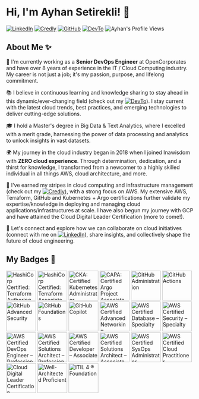 # Hi, I'm Ayhan Setirekli! 🙌

[![LinkedIn](https://img.shields.io/badge/LinkedIn-blue.svg?logo=linkedin&logoColor=white)](https://www.linkedin.com/in/ayhansetirekli/) [![Credly](https://img.shields.io/badge/Credly-white?style=flat&logo=credly)](https://www.credly.com/users/ayhan) [![GitHub](https://img.shields.io/badge/GitHub-black?style=flat&logo=github&logoColor=white)](https://github.com/ayhansetirekli) [![DevTo](https://img.shields.io/badge/dev.to-black?style=flat&logo=devdotto&logoColor=white)](https://dev.to/ayhansetirekli) ![Ayhan's Profile Views](https://komarev.com/ghpvc/?username=ayhansetirekli)


## About Me ✨

👋 I'm currently working as a **Senior DevOps Engineer** at OpenCorporates and have over 8 years of experience in the IT / Cloud Computing industry. My career is not just a job; it's my passion, purpose, and lifelong commitment.

📚 I believe in continuous learning and knowledge sharing to stay ahead in this dynamic/ever-changing field (check out my [![DevTo](https://img.shields.io/badge/dev.to-black?style=flat&logo=devdotto&logoColor=white)](https://dev.to/ayhansetirekli)). I stay current with the latest cloud trends, best practices, and emerging technologies to deliver cutting-edge solutions.

🎓 I hold a Master's degree in Big Data & Text Analytics, where I excelled with a merit grade, harnessing the power of data processing and analytics to unlock insights in vast datasets.

🌍  My journey in the cloud industry began in 2018 when I joined Inawisdom with **ZERO cloud experience**. Through determination, dedication, and a thirst for knowledge, I transformed from a newcomer to a highly skilled individual in all things AWS, cloud architecture, and more.

💼 I've earned my stripes in cloud computing and infrastructure management (check out my [![Credly](https://img.shields.io/badge/Credly-white?style=flat&logo=credly)](https://www.credly.com/users/ayhan)), with a strong focus on AWS. My extensive AWS, Terraform, GitHub and Kubernetes + Argo certifications further validate my expertise/knowledge in deploying and managing cloud applications/infrastructures at scale. I have also begun my journey with GCP and have attained the Cloud Digital Leader Certification (more to come!).

🤝 Let's connect and explore how we can collaborate on cloud initiatives (connect with me on [![LinkedIn](https://img.shields.io/badge/LinkedIn-blue.svg?logo=linkedin&logoColor=white)](https://www.linkedin.com/in/ayhansetirekli/)), share insights, and collectively shape the future of cloud engineering.

## My Badges 🪪

<!--START_SECTION:badges-->
<a href="https://www.credly.com/badges/6c763a71-4d3c-48a4-aed8-b46de1ab46d3" title="HashiCorp Certified: Terraform Authoring and Operations Professional"><img src="https://images.credly.com/size/80x80/images/246f2175-5dc3-4c17-ad9c-cba39f2deef6/blob" alt="HashiCorp Certified: Terraform Authoring and Operations Professional" width="80" height="80"></a>
<a href="https://www.credly.com/badges/9c7038a7-08b3-47c2-92d5-416a7689bb4c" title="HashiCorp Certified: Terraform Associate (003)"><img src="https://images.credly.com/size/80x80/images/ed4be915-68f8-428a-b332-40ded9084ee5/blob" alt="HashiCorp Certified: Terraform Associate (003)" width="80" height="80"></a>
<a href="https://www.credly.com/badges/e3ea0785-4608-42f5-ad6a-28183ed226e5" title="CKA: Certified Kubernetes Administrator"><img src="https://images.credly.com/size/80x80/images/8b8ed108-e77d-4396-ac59-2504583b9d54/cka_from_cncfsite__281_29.png" alt="CKA: Certified Kubernetes Administrator" width="80" height="80"></a>
<a href="https://www.credly.com/badges/58cd9b0d-620d-4c9b-a69a-e0a40d06ad59" title="CAPA: Certified Argo Project Associate"><img src="https://images.credly.com/size/80x80/images/12624f9e-6b4a-43f0-b7a2-afb2c6cf8059/image.png" alt="CAPA: Certified Argo Project Associate" width="80" height="80"></a>
<a href="https://www.credly.com/badges/41296f7e-a8cc-47c4-b514-95f99bdbf585" title="GitHub Administration"><img src="https://images.credly.com/size/80x80/images/34880f37-8ec8-4542-a78a-73ba6647208e/image.png" alt="GitHub Administration" width="80" height="80"></a>
<a href="https://www.credly.com/badges/e8da3be4-7ce5-4801-ad37-52a1fc84ff93" title="GitHub Actions"><img src="https://images.credly.com/size/80x80/images/89efc3e7-842b-4790-b09b-9ea5efc71ec3/image.png" alt="GitHub Actions" width="80" height="80"></a>
<a href="https://www.credly.com/badges/8578f3b0-7d7b-4ce7-9ef6-6f21f7255b92" title="GitHub Advanced Security"><img src="https://images.credly.com/size/80x80/images/c9ed294b-f8ac-48fa-a8c3-96dab1f110f2/image.png" alt="GitHub Advanced Security" width="80" height="80"></a>
<a href="https://www.credly.com/badges/4e09a0e1-2a20-475b-86c6-848cce15fd67" title="GitHub Foundations"><img src="https://images.credly.com/size/80x80/images/024d0122-724d-4c5a-bd83-cfe3c4b7a073/image.png" alt="GitHub Foundations" width="80" height="80"></a>
<a href="https://www.credly.com/badges/ceb22391-97d7-4fb1-a586-8cdea73c2c9d" title="GitHub Copilot"><img src="https://images.credly.com/size/80x80/images/6b924fae-3cd7-4233-b012-97413c62c85d/blob" alt="GitHub Copilot" width="80" height="80"></a>
<a href="https://www.credly.com/badges/7549015f-62a8-40ee-9e82-b9be615b1cb7" title="AWS Certified Advanced Networking – Specialty"><img src="https://images.credly.com/size/80x80/images/4d08274f-64c1-495e-986b-3143f51b1371/image.png" alt="AWS Certified Advanced Networking – Specialty" width="80" height="80"></a>
<a href="https://www.credly.com/badges/cdd58c9d-c5fd-437f-8a2a-0195b4282391" title="AWS Certified Database – Specialty"><img src="https://images.credly.com/size/80x80/images/885d38e4-55c0-4c35-b4ed-694e2b26be6c/image.png" alt="AWS Certified Database – Specialty" width="80" height="80"></a>
<a href="https://www.credly.com/badges/3ae3dae8-7d71-43b6-959b-899eff2f6a4e" title="AWS Certified Security – Specialty"><img src="https://images.credly.com/size/80x80/images/53acdae5-d69f-4dda-b650-d02ed7a50dd7/image.png" alt="AWS Certified Security – Specialty" width="80" height="80"></a>
<a href="https://www.credly.com/badges/fe9c3669-211e-45bc-8ea6-d06347c6fdc5" title="AWS Certified DevOps Engineer – Professional"><img src="https://images.credly.com/size/80x80/images/bd31ef42-d460-493e-8503-39592aaf0458/image.png" alt="AWS Certified DevOps Engineer – Professional" width="80" height="80"></a>
<a href="https://www.credly.com/badges/3adad7b2-0cb7-4993-a4ce-d7170ff934a8" title="AWS Certified Solutions Architect – Professional"><img src="https://images.credly.com/size/80x80/images/2d84e428-9078-49b6-a804-13c15383d0de/image.png" alt="AWS Certified Solutions Architect – Professional" width="80" height="80"></a>
<a href="https://www.credly.com/badges/f5046fab-0a1e-4d90-87aa-e91d5d5e1dc1" title="AWS Certified Developer – Associate"><img src="https://images.credly.com/size/80x80/images/b9feab85-1a43-4f6c-99a5-631b88d5461b/image.png" alt="AWS Certified Developer – Associate" width="80" height="80"></a>
<a href="https://www.credly.com/badges/f1153351-d11c-4612-8b27-9f55f51fee6b" title="AWS Certified Solutions Architect – Associate"><img src="https://images.credly.com/size/80x80/images/0e284c3f-5164-4b21-8660-0d84737941bc/image.png" alt="AWS Certified Solutions Architect – Associate" width="80" height="80"></a>
<a href="https://www.credly.com/badges/f86361b2-9c66-473e-8ab3-1e6c8bcaab8c" title="AWS Certified SysOps Administrator – Associate"><img src="https://images.credly.com/size/80x80/images/f0d3fbb9-bfa7-4017-9989-7bde8eaf42b1/image.png" alt="AWS Certified SysOps Administrator – Associate" width="80" height="80"></a>
<a href="https://www.credly.com/badges/968cc91b-feb1-49d7-b04d-da938d43dd27" title="AWS Certified Cloud Practitioner"><img src="https://images.credly.com/size/80x80/images/00634f82-b07f-4bbd-a6bb-53de397fc3a6/image.png" alt="AWS Certified Cloud Practitioner" width="80" height="80"></a>
<a href="https://www.credly.com/badges/c511bd8f-0420-4917-accb-6f90bb1cfa31" title="Cloud Digital Leader Certification"><img src="https://images.credly.com/size/80x80/images/44994cda-b5b0-44cb-9a6d-d29b57163073/image.png" alt="Cloud Digital Leader Certification" width="80" height="80"></a>
<a href="https://www.credly.com/badges/0f7436ff-23e7-4028-a20e-34629c2ea80a" title="Well-Architected Proficient"><img src="https://images.credly.com/size/80x80/images/b870667f-00a3-48d7-b988-9c02b441b883/image.png" alt="Well-Architected Proficient" width="80" height="80"></a>
<a href="https://www.credly.com/badges/60c8c25f-bde4-4274-91bc-1f5b3e50423b" title="ITIL 4 ® Foundation"><img src="https://images.credly.com/size/80x80/images/8b943c4b-c186-4e9f-84aa-004322b76eed/image.png" alt="ITIL 4 ® Foundation" width="80" height="80"></a>
<!--END_SECTION:badges-->
